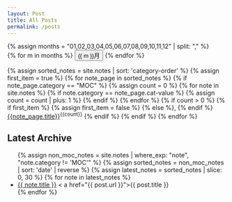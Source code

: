 ```yaml
---
layout: Post
title: All Posts
permalink: /posts
---
```


<div class="slot-medium">
   <!-- 按月份筛选 -->
  {% assign months = "01,02,03,04,05,06,07,08,09,10,11,12" | split: "," %}
<div class="month-filter">
  {% for m in months %}
    <button data-month="{{ m }}">{{ m }}月</button>
  {% endfor %}
</div>
   <!-- 按月份筛选 -->
  
{% assign sorted_notes = site.notes | sort: 'category-order' %}
{% assign first_item = true %}
  {% for note_page in sorted_notes %}
    {% if note_page.category == "MOC" %}
      {% assign count = 0 %}
      {% for note in site.notes %}
        {% if note.category == note_page.cat-value %}
          {% assign count = count | plus: 1 %}
        {% endif %}
      {% endfor %}
      {% if count > 0 %}
        {% if first_item %}
          {% assign first_item = false %}
        {% else %},
        {% endif %}
      <a href="{{ note_page.url }}">{{note_page.title}}</a><sup>{{count}}</sup>
      {% endif %}
    {% endif %}
  {% endfor %}
  </div>

<div class="slot-large">
<h2>Latest Archive</h2>
<div class="note-list-sec">
    <ul class="note-list"> 
      {% assign non_moc_notes = site.notes | where_exp: "note", "note.category != 'MOC'" %}
      {% assign sorted_notes = non_moc_notes | sort: 'date' | reverse %}
      {% assign latest_notes = sorted_notes | slice: 0, 30 %}
      {% for note in latest_notes %}
          <li>
              <a href="{{ note.url }}">{{ note.title }}</a>
            < a href="{{ post.url }}">{{ post.title }}</a>
          </li>
      {% endfor %}
    </ul>
    </div> </div>
